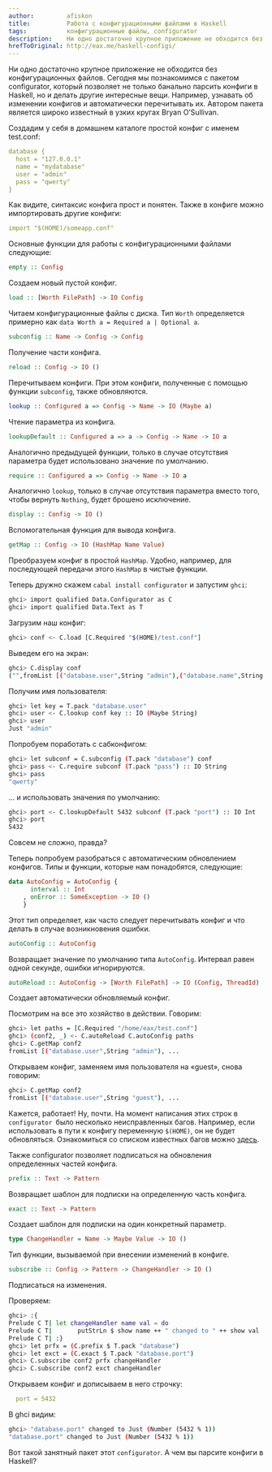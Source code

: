 ```yaml
---
author:         afiskon
title:          Работа с конфигурационными файлами в Haskell
tags:           конфигурационные файлы, configurator
description:    Ни одно достаточно крупное приложение не обходится без конфигурационных файлов. Познакомимся с конфигуратором.
hrefToOriginal: http://eax.me/haskell-configs/
---
```


Ни одно достаточно крупное приложение не обходится без конфигурационных файлов. Сегодня мы познакомимся с пакетом configurator, который позволяет не только банально парсить конфиги в Haskell, но и делать другие интересные вещи. Например, узнавать об изменении конфигов и автоматически перечитывать их. Автором пакета является широко известный в узких кругах Bryan O’Sullivan.

Создадим у себя в домашнем каталоге простой конфиг с именем test.conf:

```yaml
database {
  host = "127.0.0.1"
  name = "mydatabase"
  user = "admin"
  pass = "qwerty"
}
```

Как видите, синтаксис конфига прост и понятен. Также в конфиге можно импортировать другие конфиги:

```yaml
import "$(HOME)/someapp.conf"
```

Основные функции для работы с конфигурационными файлами следующие:

```haskell
empty :: Config
```

Создаем новый пустой конфиг.

```haskell
load :: [Worth FilePath] -> IO Config
```

Читаем конфигурационные файлы с диска. Тип `Worth` определяется примерно как `data Worth a = Required a | Optional a`.

```haskell
subconfig :: Name -> Config -> Config
```

Получение части конфига.

```haskell
reload :: Config -> IO ()
```

Перечитываем конфиги. При этом конфиги, полученные с помощью функции `subconfig`, также обновляются.

```haskell
lookup :: Configured a => Config -> Name -> IO (Maybe a)
```

Чтение параметра из конфига.

```haskell
lookupDefault :: Configured a => a -> Config -> Name -> IO a
```

Аналогично предыдущей функции, только в случае отсутствия параметра будет использовано значение по умолчанию.

```haskell
require :: Configured a => Config -> Name -> IO a
```

Аналогично `lookup`, только в случае отсутствия параметра вместо того, чтобы вернуть `Nothing`, будет брошено исключение.

```haskell
display :: Config -> IO ()
```

Вспомогательная функция для вывода конфига.

```haskell
getMap :: Config -> IO (HashMap Name Value)
```

Преобразуем конфиг в простой `HashMap`. Удобно, например, для последующей передачи этого `HashMap` в чистые функции.

Теперь дружно скажем `cabal install configurator` и запустим `ghci`:

```bash
ghci> import qualified Data.Configurator as C
ghci> import qualified Data.Text as T
```

Загрузим наш конфиг:

```bash
ghci> conf <- C.load [C.Required "$(HOME)/test.conf"]
```

Выведем его на экран:

```bash
ghci> C.display conf
("",fromList [("database.user",String "admin"),("database.name",String "mydatabase"),("database.pass",String "qwerty"),("database.host",String "127.0.0.1")])
```

Получим имя пользователя:

```bash
ghci> let key = T.pack "database.user"
ghci> user <- C.lookup conf key :: IO (Maybe String)
ghci> user
Just "admin"
```

Попробуем поработать с сабконфигом:

```bash
ghci> let subconf = C.subconfig (T.pack "database") conf
ghci> pass <- C.require subconf (T.pack "pass") :: IO String
ghci> pass
"qwerty"
```

... и использовать значения по умолчанию:

```bash
ghci> port <- C.lookupDefault 5432 subconf (T.pack "port") :: IO Int
ghci> port
5432
```

Совсем не сложно, правда?

Теперь попробуем разобраться с автоматическим обновлением конфигов. Типы и функции, которые нам понадобятся, следующие:

```haskell
data AutoConfig = AutoConfig {
      interval :: Int
    , onError :: SomeException -> IO ()
    }
```

Этот тип определяет, как часто следует перечитывать конфиг и что делать в случае возникновения ошибки.

```haskell
autoConfig :: AutoConfig
```

Возвращает значение по умолчанию типа `AutoConfig`. Интервал равен одной секунде, ошибки игнорируются.

```haskell
autoReload :: AutoConfig -> [Worth FilePath] -> IO (Config, ThreadId)
```

Создает автоматически обновляемый конфиг.

Посмотрим на все это хозяйство в действии. Говорим:

```bash
ghci> let paths = [C.Required "/home/eax/test.conf"]
ghci> (conf2, _) <- C.autoReload C.autoConfig paths
ghci> C.getMap conf2
fromList [("database.user",String "admin"), ...
```

Открываем конфиг, заменяем имя пользователя на «guest», снова говорим:

```bash
ghci> C.getMap conf2
fromList [("database.user",String "guest"), ...
```

Кажется, работает! Ну, почти. На момент написания этих строк в `configurator `было несколько неисправленных багов. Например, если использовать в пути к конфигу переменную `$(HOME)`, он не будет обновляться. Ознакомиться со списком известных багов можно [здесь](https://github.com/bos/configurator/issues).

Также configurator позволяет подписаться на обновления определенных частей конфига.


```haskell
prefix :: Text -> Pattern
```

Возвращает шаблон для подписки на определенную часть конфига.

```haskell
exact :: Text -> Pattern
```

Создает шаблон для подписки на один конкретный параметр.

```haskell
type ChangeHandler = Name -> Maybe Value -> IO ()
```

Тип функции, вызываемой при внесении изменений в конфиге.

```haskell
subscribe :: Config -> Pattern -> ChangeHandler -> IO ()
```

Подписаться на изменения.

Проверяем:

```bash
ghci> :{
Prelude C T| let changeHandler name val = do
Prelude C T|       putStrLn $ show name ++ " changed to " ++ show val
Prelude C T| :}
ghci> let prfx = (C.prefix $ T.pack "database")
ghci> let exct = (C.exact $ T.pack "database.port")
ghci> C.subscribe conf2 prfx changeHandler
ghci> C.subscribe conf2 exct changeHandler
```

Открываем конфиг и дописываем в него строчку:

```yaml
  port = 5432
```

В ghci видим:

```bash
ghci> "database.port" changed to Just (Number (5432 % 1))
"database.port" changed to Just (Number (5432 % 1))
```

Вот такой занятный пакет этот `configurator`. А чем вы парсите конфиги в Haskell?

